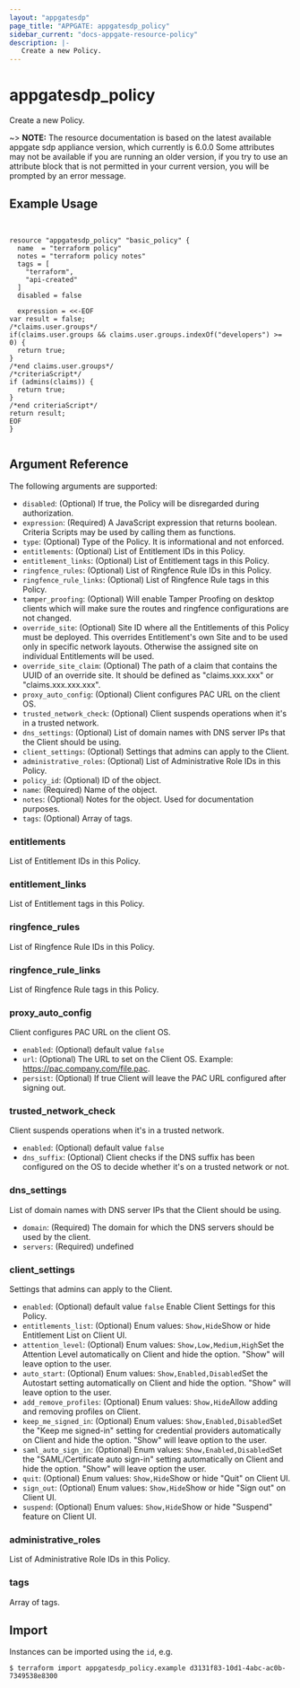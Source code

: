 ```yaml
---
layout: "appgatesdp"
page_title: "APPGATE: appgatesdp_policy"
sidebar_current: "docs-appgate-resource-policy"
description: |-
   Create a new Policy.
---
```


# appgatesdp_policy

Create a new Policy.

~> **NOTE:**  The resource documentation is based on the latest available appgate sdp appliance version, which currently is 6.0.0
Some attributes may not be available if you are running an older version, if you try to use an attribute block that is not permitted in your current version, you will be prompted by an error message.


## Example Usage

```hcl


resource "appgatesdp_policy" "basic_policy" {
  name  = "terraform policy"
  notes = "terraform policy notes"
  tags = [
    "terraform",
    "api-created"
  ]
  disabled = false

  expression = <<-EOF
var result = false;
/*claims.user.groups*/
if(claims.user.groups && claims.user.groups.indexOf("developers") >= 0) {
  return true;
}
/*end claims.user.groups*/
/*criteriaScript*/
if (admins(claims)) {
  return true;
}
/*end criteriaScript*/
return result;
EOF
}


```


## Argument Reference

The following arguments are supported:


* `disabled`: (Optional) If true, the Policy will be disregarded during authorization.
* `expression`: (Required) A JavaScript expression that returns boolean. Criteria Scripts may be used by calling them as functions.
* `type`: (Optional) Type of the Policy. It is informational and not enforced.
* `entitlements`: (Optional) List of Entitlement IDs in this Policy.
* `entitlement_links`: (Optional) List of Entitlement tags in this Policy.
* `ringfence_rules`: (Optional) List of Ringfence Rule IDs in this Policy.
* `ringfence_rule_links`: (Optional) List of Ringfence Rule tags in this Policy.
* `tamper_proofing`: (Optional) Will enable Tamper Proofing on desktop clients which will make sure the routes and ringfence configurations are not changed.
* `override_site`: (Optional) Site ID where all the Entitlements of this Policy must be deployed. This overrides Entitlement's own Site and to be used only in specific network layouts. Otherwise the assigned site on individual Entitlements will be used.
* `override_site_claim`: (Optional) The path of a claim that contains the UUID of an override site. It should be defined as "claims.xxx.xxx" or "claims.xxx.xxx.xxx".
* `proxy_auto_config`: (Optional) Client configures PAC URL on the client OS.
* `trusted_network_check`: (Optional) Client suspends operations when it's in a trusted network.
* `dns_settings`: (Optional) List of domain names with DNS server IPs that the Client should be using.
* `client_settings`: (Optional) Settings that admins can apply to the Client.
* `administrative_roles`: (Optional) List of Administrative Role IDs in this Policy.
* `policy_id`: (Optional) ID of the object.
* `name`: (Required) Name of the object.
* `notes`: (Optional) Notes for the object. Used for documentation purposes.
* `tags`: (Optional) Array of tags.


### entitlements
List of Entitlement IDs in this Policy.

### entitlement_links
List of Entitlement tags in this Policy.

### ringfence_rules
List of Ringfence Rule IDs in this Policy.

### ringfence_rule_links
List of Ringfence Rule tags in this Policy.

### proxy_auto_config
Client configures PAC URL on the client OS.

* `enabled`:  (Optional)  default value `false`
* `url`:  (Optional) The URL to set on the Client OS. Example: https://pac.company.com/file.pac.
* `persist`:  (Optional) If true Client will leave the PAC URL configured after signing out.
### trusted_network_check
Client suspends operations when it's in a trusted network.

* `enabled`:  (Optional)  default value `false`
* `dns_suffix`:  (Optional) Client checks if the DNS suffix has been configured on the OS to decide whether it's on a trusted network or not.
### dns_settings
List of domain names with DNS server IPs that the Client should be using.

* `domain`: (Required) The domain for which the DNS servers should be used by the client.
* `servers`: (Required) undefined
### client_settings
Settings that admins can apply to the Client.

* `enabled`:  (Optional)  default value `false` Enable Client Settings for this Policy.
* `entitlements_list`:  (Optional)  Enum values: `Show,Hide`Show or hide Entitlement List on Client UI.
* `attention_level`:  (Optional)  Enum values: `Show,Low,Medium,High`Set the Attention Level automatically on Client and hide the option. "Show" will leave option to the user.
* `auto_start`:  (Optional)  Enum values: `Show,Enabled,Disabled`Set the Autostart setting automatically on Client and hide the option. "Show" will leave option to the user.
* `add_remove_profiles`:  (Optional)  Enum values: `Show,Hide`Allow adding and removing profiles on Client.
* `keep_me_signed_in`:  (Optional)  Enum values: `Show,Enabled,Disabled`Set the "Keep me signed-in" setting for credential providers automatically on Client and hide the option. "Show" will leave option to the user.
* `saml_auto_sign_in`:  (Optional)  Enum values: `Show,Enabled,Disabled`Set the "SAML/Certificate auto sign-in" setting automatically on Client and hide the option. "Show" will leave option the user.
* `quit`:  (Optional)  Enum values: `Show,Hide`Show or hide "Quit" on Client UI.
* `sign_out`:  (Optional)  Enum values: `Show,Hide`Show or hide "Sign out" on Client UI.
* `suspend`:  (Optional)  Enum values: `Show,Hide`Show or hide "Suspend" feature on Client UI.
### administrative_roles
List of Administrative Role IDs in this Policy.

### tags
Array of tags.




## Import

Instances can be imported using the `id`, e.g.

```
$ terraform import appgatesdp_policy.example d3131f83-10d1-4abc-ac0b-7349538e8300
```
